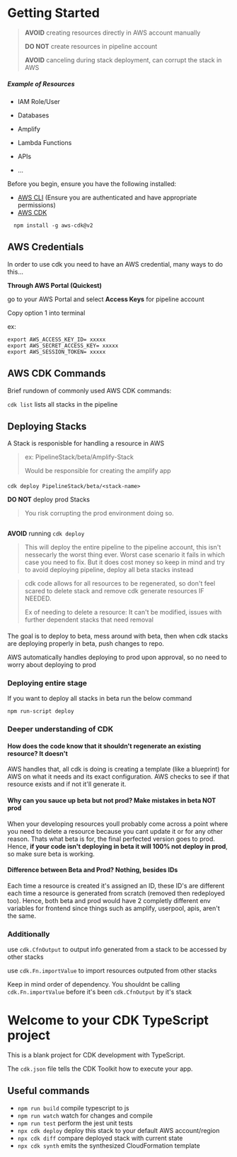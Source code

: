 # Getting Started

> ****AVOID**** creating resources directly in AWS account manually
>
> ****DO NOT**** create resources in pipeline account
> 
> ****AVOID**** canceling during stack deployment, can corrupt the stack in AWS
####

##### Example of Resources
- IAM Role/User
- Databases
- Amplify
- Lambda Functions
- APIs

- ...

Before you begin, ensure you have the following installed:

- [AWS CLI](https://aws.amazon.com/cli/) (Ensure you are authenticated and have appropriate permissions)
- [AWS CDK](https://docs.aws.amazon.com/cdk/latest/guide/getting_started.html) 

```
  npm install -g aws-cdk@v2
```

## AWS Credentials

In order to use cdk you need to have an AWS credential, many ways to do this...

**Through AWS Portal (Quickest)**

go to your AWS Portal and select **Access Keys** for pipeline account

Copy option 1 into terminal

ex:
```
export AWS_ACCESS_KEY_ID= xxxxx
export AWS_SECRET_ACCESS_KEY= xxxxx
export AWS_SESSION_TOKEN= xxxxx
```

## AWS CDK Commands

Brief rundown of commonly used AWS CDK commands:

``cdk list`` lists all stacks in the pipeline

## Deploying Stacks
A Stack is responisble for handling a resource in AWS

> ex: PipelineStack/beta/Amplify-Stack
> 
> Would be responsible for creating the amplify app

####

``cdk deploy PipelineStack/beta/<stack-name>``

**DO NOT** deploy prod Stacks

> You risk corrupting the prod environment doing so.
##

**AVOID** running ``cdk deploy``

> This will deploy the entire pipeline to the pipeline account, this isn't nessecarly the worst thing ever. Worst case scenario it fails in which case you need to fix.
> But it does cost money so keep in mind and try to avoid deploying pipeline, deploy all beta stacks instead
>

> cdk code allows for all resources to be regenerated, so don't feel scared to delete stack and remove cdk generate resources IF NEEDED.
>
> Ex of needing to delete a resource: It can't be modified, issues with further dependent stacks that need removal
####

The goal is to deploy to beta, mess around with beta, then when cdk stacks are deploying properly in beta, push changes to repo.

AWS automatically handles deploying to prod upon approval, so no need to worry about deploying to prod

### Deploying entire stage

If you want to deploy all stacks in beta run the below command

```
npm run-script deploy
```

### Deeper understanding of CDK

#### How does the code know that it shouldn't regenerate an existing resource? **It doesn't**

AWS handles that, all cdk is doing is creating a template (like a blueprint) for AWS on what it needs and its exact configuration. AWS checks to see if that resource exists and if not it'll
generate it.

#### Why can you sauce up beta but not prod? **Make mistakes in beta NOT prod**

When your developing resources youll probably come across a point where you need to delete a resource because you cant update it or for any other reason. Thats what beta is for, the final perfected version goes
to prod. Hence, **if your code isn't deploying in beta it will 100% not deploy in prod**, so make sure beta is working.

#### Difference between Beta and Prod? **Nothing, besides IDs**

Each time a resource is created it's assigned an ID, these ID's are different each time a resource is generated from scratch (removed then redeployed too). Hence, both beta and prod would have 2 completly different
env variables for frontend since things such as amplify, userpool, apis, aren't the same.

### Additionally

use ``cdk.CfnOutput`` to output info generated from a stack to be accessed by other stacks

use ``cdk.Fn.importValue`` to import resources outputed from other stacks

Keep in mind order of dependency. You shouldnt be calling ``cdk.Fn.importValue`` before it's been ``cdk.CfnOutput`` by it's stack 

# Welcome to your CDK TypeScript project

This is a blank project for CDK development with TypeScript.

The `cdk.json` file tells the CDK Toolkit how to execute your app.

## Useful commands

* `npm run build`   compile typescript to js
* `npm run watch`   watch for changes and compile
* `npm run test`    perform the jest unit tests
* `npx cdk deploy`  deploy this stack to your default AWS account/region
* `npx cdk diff`    compare deployed stack with current state
* `npx cdk synth`   emits the synthesized CloudFormation template